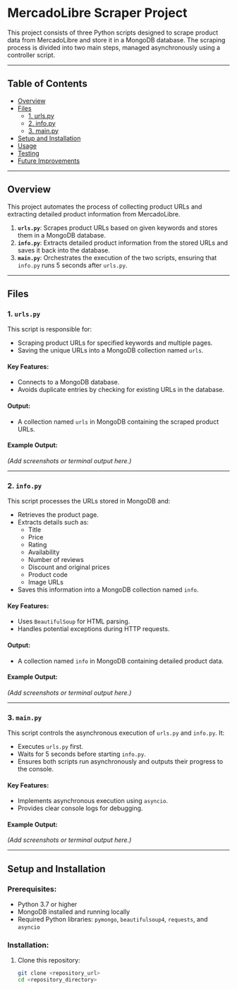 # MercadoLibre Scraper Project

This project consists of three Python scripts designed to scrape product data from MercadoLibre and store it in a MongoDB database. The scraping process is divided into two main steps, managed asynchronously using a controller script.

---

## Table of Contents

- [Overview](#overview)
- [Files](#files)
  - [1. urls.py](#1-urlspy)
  - [2. info.py](#2-infopy)
  - [3. main.py](#3-mainpy)
- [Setup and Installation](#setup-and-installation)
- [Usage](#usage)
- [Testing](#testing)
- [Future Improvements](#future-improvements)

---

## Overview

This project automates the process of collecting product URLs and extracting detailed product information from MercadoLibre. 

1. **`urls.py`**: Scrapes product URLs based on given keywords and stores them in a MongoDB database.
2. **`info.py`**: Extracts detailed product information from the stored URLs and saves it back into the database.
3. **`main.py`**: Orchestrates the execution of the two scripts, ensuring that `info.py` runs 5 seconds after `urls.py`.

---

## Files

### 1. `urls.py`

This script is responsible for:
- Scraping product URLs for specified keywords and multiple pages.
- Saving the unique URLs into a MongoDB collection named `urls`.

#### Key Features:
- Connects to a MongoDB database.
- Avoids duplicate entries by checking for existing URLs in the database.

#### Output:
- A collection named `urls` in MongoDB containing the scraped product URLs.

#### Example Output:
*(Add screenshots or terminal output here.)*

---

### 2. `info.py`

This script processes the URLs stored in MongoDB and:
- Retrieves the product page.
- Extracts details such as:
  - Title
  - Price
  - Rating
  - Availability
  - Number of reviews
  - Discount and original prices
  - Product code
  - Image URLs
- Saves this information into a MongoDB collection named `info`.

#### Key Features:
- Uses `BeautifulSoup` for HTML parsing.
- Handles potential exceptions during HTTP requests.

#### Output:
- A collection named `info` in MongoDB containing detailed product data.

#### Example Output:
*(Add screenshots or terminal output here.)*

---

### 3. `main.py`

This script controls the asynchronous execution of `urls.py` and `info.py`. It:
- Executes `urls.py` first.
- Waits for 5 seconds before starting `info.py`.
- Ensures both scripts run asynchronously and outputs their progress to the console.

#### Key Features:
- Implements asynchronous execution using `asyncio`.
- Provides clear console logs for debugging.

#### Example Output:
*(Add screenshots or terminal output here.)*

---

## Setup and Installation

### Prerequisites:
- Python 3.7 or higher
- MongoDB installed and running locally
- Required Python libraries: `pymongo`, `beautifulsoup4`, `requests`, and `asyncio`

### Installation:
1. Clone this repository:
   ```bash
   git clone <repository_url>
   cd <repository_directory>
